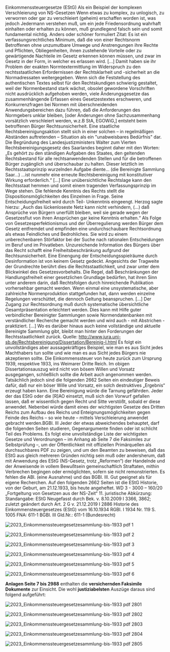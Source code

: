 Einkommenssteuergesetze (EStG)
Als ein Beispiel der komplexen Verschleierung von NS-Gesetzen
Wenn etwas zu komplex, zu unlogisch, zu verworren oder gar zu verschleiert (geheim) erschaffen
worden ist, was jedoch Jedermann verstehen muß, um ein jede Friedensordnung wahrhaft einhalten oder
erhalten zu können, muß grundlegend falsch sein und somit fundamental nichtig.
Anders oder schöner formuliert
Zitat: Es ist ein verfassungsrechtliches Minimum, daß die von einer Rechtsnorm Betroffenen ohne
unzumutbare Umwege und Anstrengungen ihre Rechte und Pflichten, Obliegenheiten, ihnen zustehende
Vorteile oder zu gewärtigende Nachteile im Gesetz erkennen können müssen, und zwar im Gesetz in
der Form, in welcher es erlassen wird. [...] Damit haben sie ihr Problem der exakten
Normtextermittlung im Widerspruch zu den rechtsstaatlichen Erfordernissen der Rechtsklarheit
und -sicherheit an die Normadressaten weitergegeben.
Wenn sich die Feststellung des authentischen Textes selbst für den Rechtskundigen schwierig
gestaltet, weil der Normenbestand stark wächst, obsolet gewordene Vorschriften nicht ausdrücklich
aufgehoben werden, viele Änderungsgesetze das zusammenhängende Erfassen eines Gesetzestextes
erschweren, und Konkurrenzfragen bei Normen mit überschneidenden Anwendungsbereichen dazu
führen, daß die Anforderungen des Normgebers unklar bleiben, [oder Änderungen ohne
Sachzusammenhang vorsätzlich verschleiert werden, w.z.B StA, EGOWiG,] entsteht beim betroffenen
Bürger Rechtsunsicherheit. Eine staatliche Rechtsbereinigungsaktion stellt sich in einer solchen – in
regelmäßigen Abständen auftretenden – Situation als ein "unabweisbares Bedürfnis" dar. Die
Begründung des Landesjustizministers Walter zum Vierten Rechtsbereinigungsgesetz des Saarlandes
beginnt daher mit den Worten: „Es gehört zu den ständigen Aufgaben des Staates, den geltenden
Rechtsbestand für alle rechtsanwendenden Stellen und für die betroffenen Bürger zugänglich und
überschaubar zu halten. Dieser letztlich im Rechtsstaatsprinzip wurzelnden Aufgabe diente... (die
Bereinigte Sammlung Saar...) ...ist nunmehr eine erneute Rechtsbereinigung mit konstitutiver Wirkung
erforderlich.“ [...]
Eine unübersichtliche Rechtslage kann den Rechtsstaat hemmen und somit einem tragenden
Verfassungsprinzip im Wege stehen. Die fehlende Kenntnis des Rechts stellt die
Dispositionsmöglichkeiten des Einzelnen in Frage. Seine Entscheidungsfreiheit wird durch Teil-
Unkenntnis eingeengt. Herzog sagte hierzu: „Auch das lückenloseste Netz kann nicht verhindern, (...)
daß Ansprüche von Bürgern unerfüllt bleiben, weil sie gerade wegen der Gesetzesflut von ihren
Ansprüchen gar keine Kenntnis erhalten.“ Als Folge von Gesetzesperfektionismus und der
Überregulierung werden Bürger dem Gesetz entfremdet und empfinden eine undurchschaubare
Rechtsordnung als etwas Feindliches und Bedrohliches. Sie wird zu einem unberechenbaren
Störfaktor bei der Suche nach rationalen Entscheidungen im Beruf und im Privatleben.
Unzureichende Information des Bürgers über das Recht schafft eine Freiheitsbeschränkung
aufgrund der Rechtsunsicherheit. Eine Einengung der Entscheidungsspielräume durch
Desinformation ist von keinem Gesetz gedeckt. Angesichts der Tragweite der Grundrechte
berührt dies die Rechtsstaatlichkeit, und zwar unter dem Blickwinkel des Gesetzesvorbehalts. Die
Regel, daß Beschränkungen der Handlungsfreiheit einer gesetzlichen Grundlage bedürfen, hat ihren
Sinn unter anderem darin, daß Rechtsfolgen durch hinreichende Publikation vorhersehbar gemacht
werden. Wenn einmal eine unsystematische, aber zahlreiche Normenproduktion stattgefunden hat, dann
werden einzelne Regelungen verschüttet, die dennoch Geltung beanspruchen. [...]
Der Zugang zur Rechtsordnung muß durch systematische übersichtliche Gesamtpräsentation
erleichtert werden. Dies kann mit Hilfe guter verbindlicher Bereinigter Sammlungen sowie Normendatenbanken mit verständlicher Recherche gemacht werden und wird auch - mit Abstrichen -
praktiziert. [...] Wo es darüber hinaus auch keine vollständige und aktuelle Bereinigte Sammlung gibt,
bleibt man hinter den Forderungen der Rechtsstaatlichkeit zurück.
Quelle:
http://www.jura.uni-sb.de/Rechtsbereinigung/Dissertation/Bereinig-I.html
Es folgt ein unvollständiges aber aussagekräftiges Beispiel, wie man es aus Sicht jedes Machthabers tun
sollte und wie man es aus Sicht jedes Bürgers nie akzeptieren sollte. Die Einkommenssteuer von
heute zurück zum Ursprung 1939, respektive 1933, ins Weimarer Dritte Reich. Im obigen
Dissertationsauszug wird nicht von bösem Willen und Vorsatz ausgegangen, schließlich sollte die Arbeit
auch angenommen werden. Tatsächlich jedoch sind die folgenden 2662 Seiten ein eindeutiger Beweis
dafür, daß nur ein böser Wille und Vorsatz, ein solch destruktives „Ergebnis“ erzeugt haben kann. Eine
Bereinigung würde die Tarnung gefährden.
Jeder der das EStG oder die [R]AO einsetzt, muß sich den Vorwurf gefallen lassen, daß er
wissentlich gegen Recht und Sitte verstößt, sobald er diese anwendet. Nebenbei würde damit eines der
wichtigsten Gesetze des Dritten Reichs zum Aufbau des Reichs und Enteignungsmöglichkeiten
gegen Feinde des Reichs – so wie heute – mittels Verschleierung anwendet gebracht werden.BGBl. III
Jeder der etwas abweichendes behauptet, darf die folgenden Seiten studieren, Gegenargumente
finden oder ist schlicht Teil des Problems.
Es folgt eine unvollständige Liste der wichtigsten Gesetze und Verordnungen – im Anhang ab Seite
7 die Faksimiles zur Selbstprüfung –, um der Öffentlichkeit mit offiziellen Primärquellen als
durchsuchbares PDF zu zeigen, und um den Beamten zu beweisen, daß das EStG aus gleich mehreren
Gründen nichtig sein muß oder andersherum, daß mit Anwendung des EStG (NS-Gesetz, trotz
„Reformen“) der Handelnde und der Anweisende in vollem Bewußtsein gemeinschaftlich Straftaten,
mithin Verbrechen begingen oder ermöglichten, sofern sie nicht remonstrierten. Es fehlen die ABl.
(eine Ausnahme) und das BGBl. III. Gut geeignet als für eigene Recherchen. Auf den folgenden 2662
Seiten ist die EStG Historie, von der Geburt, am 21.12.1933, bis heute angeheftet.
WD 3 - 3000 – 160/20 „Fortgeltung von Gesetzen aus der NS-Zeit“
11. juristische Abkürzung:
Standangabe:
EStG
Neugefasst durch Bek. v. 8.10.2009 I 3366, 3862;
zuletzt geändert durch Art. 2 G v. 21.12.2019 I 2886
Historie des Einkommensteuergesetzes
(EStG)
vom 16.10.1934
RGBl. I 1934 Nr. 119 S. 1005
FNA: 611-1
BGBl. III Gld.Nr.: 611-1 (Bundesrecht)

![2023_Einkommenssteuergesetzesammlung-bis-1933 pdf 1](https://github.com/user-attachments/assets/b4c282ab-d9c1-4f92-a060-719527e344a0)

![2023_Einkommenssteuergesetzesammlung-bis-1933 pdf 2](https://github.com/user-attachments/assets/7a824dea-e3ae-4bfa-aa20-59e034e35fbb)

![2023_Einkommenssteuergesetzesammlung-bis-1933 pdf 3](https://github.com/user-attachments/assets/a617fbef-ffc9-4522-bce4-25f3a71dee1c)

![2023_Einkommenssteuergesetzesammlung-bis-1933 pdf 4](https://github.com/user-attachments/assets/ab08dc90-337f-4997-b73c-9f87f4d92c36)

![2023_Einkommenssteuergesetzesammlung-bis-1933 pdf 5](https://github.com/user-attachments/assets/fb6a2981-6df7-4b75-adf4-ec9e188f270e)

![2023_Einkommenssteuergesetzesammlung-bis-1933 pdf 6](https://github.com/user-attachments/assets/0b063bac-3894-4466-a882-a5bcc3d9b9a6)

**Anlagen Seite 7 bis 2988** enthalten die **versichernden Faksimile Dokumente** zur Einsicht. Die wohl **justiziabelsten** Auszüge daraus sind folgend aufgeführt:

![2023_Einkommenssteuergesetzesammlung-bis-1933 pdf 2801](https://github.com/user-attachments/assets/9d9a39ee-b7ce-4853-b664-ae08bb7a717f)

![2023_Einkommenssteuergesetzesammlung-bis-1933 pdf 2802](https://github.com/user-attachments/assets/8ca1eae2-1a8b-4c16-8784-efb0138e8ab2)

![2023_Einkommenssteuergesetzesammlung-bis-1933 pdf 2803](https://github.com/user-attachments/assets/f09433f9-128d-4a80-bca2-dc784a33358a)

![2023_Einkommenssteuergesetzesammlung-bis-1933 pdf 2804](https://github.com/user-attachments/assets/804c4e40-35ec-4920-be8d-5afe827aae94)

![2023_Einkommenssteuergesetzesammlung-bis-1933 pdf 2805](https://github.com/user-attachments/assets/2c7b9590-aa43-4143-9138-1397428d7f44)


